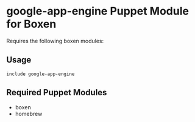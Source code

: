 # google-app-engine Puppet Module for Boxen

Requires the following boxen modules:

## Usage

```puppet
include google-app-engine
```

## Required Puppet Modules

* boxen
* homebrew


